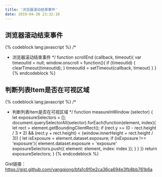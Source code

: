 ```yaml
---
title: '浏览器滚动结束事件'
date: 2019-04-30 23:32:18
---
```


## 浏览器滚动结束事件
{% codeblock lang:javascript %}
/* 
*  浏览器滚动结束事件
*/
function scrollEnd (callback, timeout){
    var timeoutId = null;
    window.onscroll = function(){
        if (timeoutId) {
            clearTimeout(timeoutId);
        }
        timeoutId = setTimeout(callback, timeout)
    }
}
{% endcodeblock %}

## 判断列表Item是否在可视区域
{% codeblock lang:javascript %}
/*
* 判断列表Item是否在可视区域
*/
function measureInWindow (selector) {
    let exposureSelectors = [];
    document.querySelectorAll(selector).forEach(function(element, index){
        let rect = element.getBoundingClientRect();
        if (rect.y >= (0 - rect.height / 3 * 2) && (rect.y + rect.height) < (window.innerHeight + rect.height / 3)) {
            let isExposure = element.dataset.exposure;
            if (isExposure !== 'exposure'){
                element.dataset.exposure = 'exposure'
                exposureSelectors.push({
                    element: element,
                    index: index
                });
            }
        }
    })
    return exposureSelectors;
}
{% endcodeblock %}

Gist链接： https://gist.github.com/yangqiong/bfa1c6f0e2ca36ca694e3fb8bb761b6a